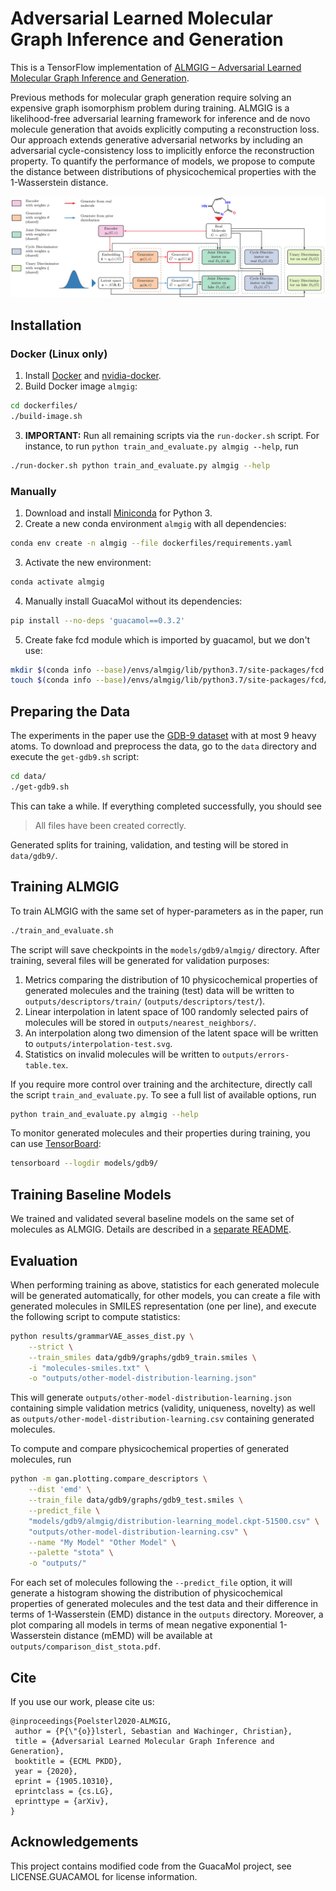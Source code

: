 # Adversarial Learned Molecular Graph Inference and Generation

This is a TensorFlow implementation of [ALMGIG – Adversarial Learned Molecular Graph Inference and Generation](https://arxiv.org/abs/1905.10310).

Previous methods for molecular graph generation require solving an expensive graph isomorphism problem during training.
ALMGIG is a likelihood-free adversarial learning framework for inference and de novo molecule generation
that avoids explicitly computing a reconstruction loss.
Our approach extends generative adversarial networks by including an adversarial cycle-consistency loss
to implicitly enforce the reconstruction property.
To quantify the performance of models, we propose to compute the distance between distributions of
physicochemical properties with the 1-Wasserstein distance.

![Overview of the proposed ALMGIG model](images/model-overview.svg "Overview of the proposed ALMGIG model")

## Installation

### Docker (Linux only)

1. Install [Docker](https://docs.docker.com/install/) and [nvidia-docker](https://github.com/NVIDIA/nvidia-docker).
2. Build Docker image `almgig`:
```bash
cd dockerfiles/
./build-image.sh
```
3. **IMPORTANT:** Run all remaining scripts via the `run-docker.sh` script.
For instance, to run `python train_and_evaluate.py almgig --help`, run
```bash
./run-docker.sh python train_and_evaluate.py almgig --help
```

### Manually

1. Download and install [Miniconda](https://conda.io/en/latest/miniconda.html)
for Python 3.
2. Create a new conda environment `almgig` with all dependencies:
```bash
conda env create -n almgig --file dockerfiles/requirements.yaml
```

3. Activate the new environment:
```bash
conda activate almgig
```

4. Manually install GuacaMol without its dependencies:
```bash
pip install --no-deps 'guacamol==0.3.2'
```

5. Create fake fcd module which is imported by guacamol, but we don't use:
```bash
mkdir $(conda info --base)/envs/almgig/lib/python3.7/site-packages/fcd
touch $(conda info --base)/envs/almgig/lib/python3.7/site-packages/fcd/__init__.py
```

## Preparing the Data

The experiments in the paper use the [GDB-9 dataset](https://doi.org/10.1038/sdata.2014.22)
with at most 9 heavy atoms.
To download and preprocess the data, go to the `data` directory and
execute the `get-gdb9.sh` script:
```bash
cd data/
./get-gdb9.sh
```

This can take a while. If everything completed successfully, you should see

> All files have been created correctly.

Generated splits for training, validation, and testing will be stored in `data/gdb9/`.


## Training ALMGIG

To train ALMGIG with the same set of hyper-parameters as in the paper, run
```bash
./train_and_evaluate.sh
```

The script will save checkpoints in the `models/gdb9/almgig/` directory.
After training, several files will be generated for validation purposes:

1. Metrics comparing the distribution of 10 physicochemical properties
   of generated molecules and the training (test) data
   will be written to `outputs/descriptors/train/` (`outputs/descriptors/test/`).
2. Linear interpolation in latent space of 100 randomly selected pairs of molecules
   will be stored in `outputs/nearest_neighbors/`.
3. An interpolation along two dimension of the latent space will be written
   to `outputs/interpolation-test.svg`.
4. Statistics on invalid molecules will be written to `outputs/errors-table.tex`.

If you require more control over training and the architecture,
directly call the script `train_and_evaluate.py`.
To see a full list of available options, run
```bash
python train_and_evaluate.py almgig --help
```

To monitor generated molecules and their properties during training,
you can use [TensorBoard](https://www.tensorflow.org/tensorboard):
```bash
tensorboard --logdir models/gdb9/
```

## Training Baseline Models

We trained and validated several baseline models on the same set of molecules as ALMGIG.
Details are described in a [separate README](baselines/README.md).

## Evaluation

When performing training as above, statistics for each generated molecule will
be generated automatically, for other models, you can create a file with generated molecules
in SMILES representation (one per line), and execute the following script
to compute statistics:

```bash
python results/grammarVAE_asses_dist.py \
	--strict \
	--train_smiles data/gdb9/graphs/gdb9_train.smiles \
	-i "molecules-smiles.txt" \
	-o "outputs/other-model-distribution-learning.json"
```
This will generate `outputs/other-model-distribution-learning.json` containing
simple validation metrics (validity, uniqueness, novelty) as well as
`outputs/other-model-distribution-learning.csv` containing generated molecules.

To compute and compare physicochemical properties of generated molecules, run

```bash
python -m gan.plotting.compare_descriptors \
    --dist 'emd' \
    --train_file data/gdb9/graphs/gdb9_test.smiles \
    --predict_file \
    "models/gdb9/almgig/distribution-learning_model.ckpt-51500.csv" \
    "outputs/other-model-distribution-learning.csv" \
    --name "My Model" "Other Model" \
    --palette "stota" \
    -o "outputs/"
```

For each set of molecules following the `--predict_file` option, it
will generate a histogram showing the distribution of physicochemical properties
of generated molecules and the test data and their difference in terms of
1-Wasserstein (EMD) distance in the `outputs` directory.
Moreover, a plot comparing all models in terms
of mean negative exponential 1-Wasserstein distance (mEMD) will be available
at `outputs/comparison_dist_stota.pdf`.


## Cite

If you use our work, please cite us:
```
@inproceedings{Poelsterl2020-ALMGIG,
 author = {P{\"{o}}lsterl, Sebastian and Wachinger, Christian},
 title = {Adversarial Learned Molecular Graph Inference and Generation},
 booktitle = {ECML PKDD},
 year = {2020},
 eprint = {1905.10310},
 eprintclass = {cs.LG},
 eprinttype = {arXiv},
}
```

## Acknowledgements

This project contains modified code from the GuacaMol project, see
LICENSE.GUACAMOL for license information.
